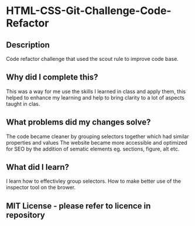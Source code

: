 # HTML-CSS-Git-Challenge-Code-Refactor

## Description
Code refactor challenge that used the scout rule to improve code base.

## Why did I complete this?
This was a way for me use the skills I learned in class and apply them, this helped to enhance my learning
and help to bring clarity to a lot of aspects taught in clas.

## What problems did my changes solve?
The code became cleaner by grouping selectors together which had similar properties and values
The website became more accessible and optimized for SEO by the addition of sematic elements eg. sections, figure, alt etc.

## What did I learn?
I learn how to effectivley group selectors. 
How to make better use of the inspector tool on the brower.

## MIT License - please refer to licence in repository